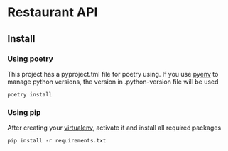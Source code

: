 # Restaurant API

## Install

### Using poetry

This project has a pyproject.tml file for poetry using. If you use [pyenv](https://github.com/pyenv/pyenv) to manage python versions, the version in .python-version file will be used

```shell script 
poetry install
```
### Using pip

After creating your [virtualenv](https://virtualenv.pypa.io/en/latest/userguide/), activate it and install all required packages

```shell script
pip install -r requirements.txt
```






